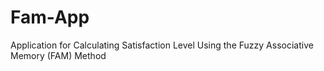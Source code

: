 # Fam-App
Application for Calculating Satisfaction Level Using the Fuzzy Associative Memory (FAM) Method
